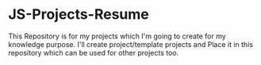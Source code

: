 # JS-Projects-Resume
This Repository is for my projects which I'm going to create for my knowledge purpose.
I'll create project/template projects and Place it in this repository which can be used for other projects too.
